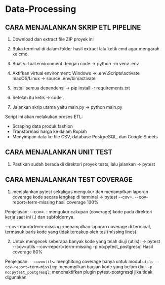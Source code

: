 # Data-Processing


## CARA MENJALANKAN SKRIP ETL PIPELINE

1. Download dan extract file ZIP proyek ini
2. Buka terminal di dalam folder hasil extract lalu ketik cmd agar mengarah ke cmd.
3. Buat virtual environment dengan code 
   -> python -m venv .env

4. Aktifkan virtual environment:
   Windows     -> .env\Scripts\activate
   macOS/Linux -> source .env/bin/activate

5. Install semua dependensi
   -> pip install -r requirements.txt

6. Setelah itu ketik
   -> code .

7. Jalankan skrip utama yaitu main.py
   -> python main.py

Script ini akan melakukan proses ETL:
- Scraping data produk fashion
- Transformasi harga ke dalam Rupiah
- Menyimpan data ke file CSV, database PostgreSQL, dan Google Sheets


## CARA MENJALANKAN UNIT TEST

1. Pastikan sudah berada di direktori proyek tests, lalu jalankan
   -> pytest

## CARA MENJALANKAN TEST COVERAGE

1. menjalankan pytest sekaligus mengukur dan menampilkan laporan coverage kode secara lengkap di terminal
   -> pytest --cov=. --cov-report=term-missing
      hasil coverage 100%

Penjelasan:
--cov=. : mengukur cakupan (coverage) kode pada direktori kerja saat ini (.) dan subfoldernya.

--cov-report=term-missing :menampilkan laporan coverage di terminal, termasuk baris kode yang tidak tercakup oleh tes (missing lines).


2. Untuk mengecek seberapa banyak kode yang telah diuji (utils):
   -> pytest --cov=utils --cov-report=term-missing -p no:pytest_postgresql
      Hasil coverage 80%
      
Penjelasan:
`--cov=utils`: menghitung coverage hanya untuk modul `utils`
`--cov-report=term-missing`: menampilkan bagian kode yang belum diuji
`-p no:pytest_postgresql`: menonaktifkan plugin pytest-postgresql jika tidak digunakan
